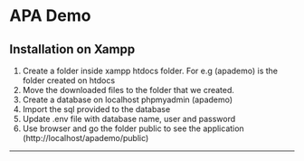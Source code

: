 # APA Demo

Installation on Xampp
----------------------
1. Create a folder inside xampp htdocs folder. For e.g (apademo) is the folder created on htdocs
2. Move the downloaded files to the folder that we created.
3. Create a database on localhost phpmyadmin (apademo)
4. Import the sql provided to the database
5. Update .env file with database name, user and password
6. Use browser and go the folder public to see the application (http://localhost/apademo/public)

------------------------
